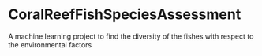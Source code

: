 # CoralReefFishSpeciesAssessment
A machine learning project to find the diversity of the fishes with respect to the environmental factors
